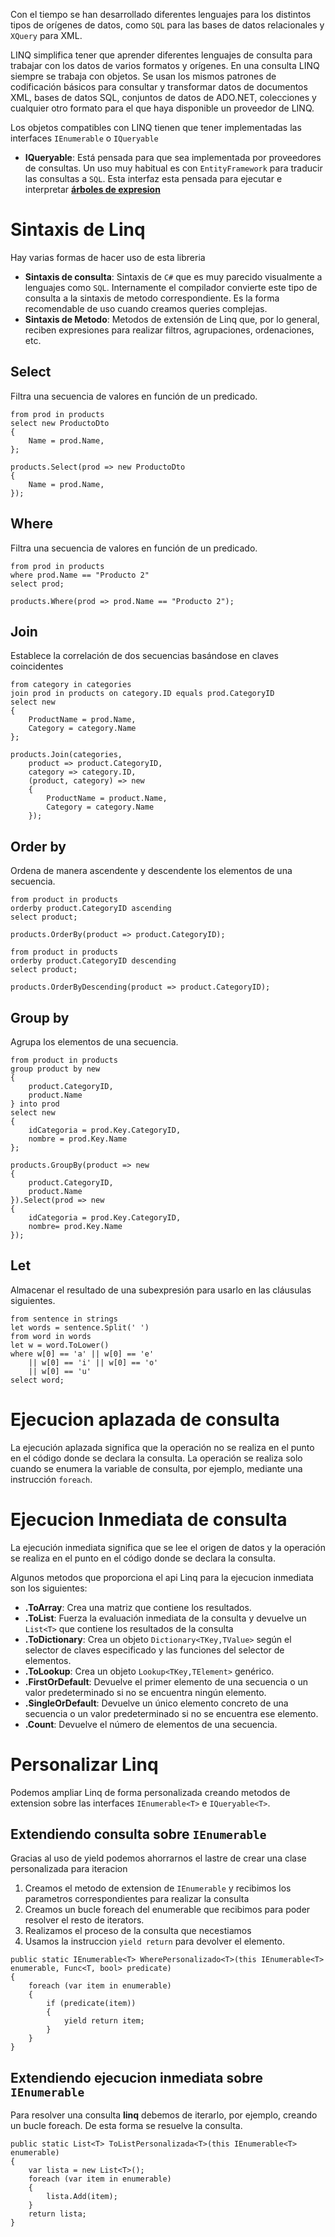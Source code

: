 Con el tiempo se han desarrollado diferentes lenguajes para los distintos tipos de orígenes de datos, como `SQL` para las bases de datos relacionales y `XQuery` para XML.

LINQ simplifica tener que aprender diferentes lenguajes de consulta para trabajar con los datos de varios formatos y orígenes. En una consulta LINQ siempre se trabaja con objetos. Se usan los mismos patrones de codificación básicos para consultar y transformar datos de documentos XML, bases de datos SQL, conjuntos de datos de ADO.NET, colecciones y cualquier otro formato para el que haya disponible un proveedor de LINQ.

Los objetos compatibles con LINQ tienen que tener implementadas las interfaces `IEnumerable` o `IQueryable`

- **IQueryable**: Está pensada para que sea implementada por proveedores de consultas. Un uso muy habitual es con `EntityFramework` para traducir las consultas a `SQL`. Esta interfaz esta pensada para ejecutar e interpretar [**árboles de expresion**](https://docs.microsoft.com/es-es/dotnet/csharp/expression-trees-explained#:~:text=Los%20%C3%A1rboles%20de%20expresiones%20son,y%20generar%20el%20resultado%20compilado.&text=Si%20fuera%20a%20analizarlo%20como,el%20%C3%A1rbol%20contiene%20varios%20nodos.)

# Sintaxis de Linq
Hay varias formas de hacer uso de esta libreria
- **Sintaxis de consulta**: Sintaxis de `C#` que es muy parecido visualmente a lenguajes como `SQL`. Internamente el compilador convierte este tipo de consulta a la sintaxis de metodo correspondiente. Es la forma recomendable de uso cuando creamos queries complejas.
- **Sintaxis de Metodo**: Metodos de extensión de Linq que, por lo general, reciben expresiones para realizar filtros, agrupaciones, ordenaciones, etc.

## Select
Filtra una secuencia de valores en función de un predicado.
```Csharp
from prod in products
select new ProductoDto
{
    Name = prod.Name,
};
```
```Csharp
products.Select(prod => new ProductoDto
{
    Name = prod.Name,
});
```

## Where
Filtra una secuencia de valores en función de un predicado.
```Csharp
from prod in products
where prod.Name == "Producto 2"
select prod;
```
```Csharp
products.Where(prod => prod.Name == "Producto 2");
```

## Join
Establece la correlación de dos secuencias basándose en claves coincidentes
```Csharp
from category in categories
join prod in products on category.ID equals prod.CategoryID
select new
{
    ProductName = prod.Name,
    Category = category.Name
};
```
```Csharp
products.Join(categories,
    product => product.CategoryID,
    category => category.ID,
    (product, category) => new
    {
        ProductName = product.Name,
        Category = category.Name
    });
```

## Order by
Ordena de manera ascendente y descendente los elementos de una secuencia.
```Csharp
from product in products
orderby product.CategoryID ascending
select product;
```
```Csharp
products.OrderBy(product => product.CategoryID);
```
```Csharp
from product in products
orderby product.CategoryID descending
select product;
```
```Csharp
products.OrderByDescending(product => product.CategoryID);
```

## Group by
Agrupa los elementos de una secuencia.
```Csharp
from product in products
group product by new
{
    product.CategoryID,
    product.Name
} into prod
select new
{
    idCategoria = prod.Key.CategoryID,
    nombre = prod.Key.Name
};
```
```Csharp
products.GroupBy(product => new
{
    product.CategoryID,
    product.Name
}).Select(prod => new
{
    idCategoria = prod.Key.CategoryID,
    nombre= prod.Key.Name
});
```

## Let
Almacenar el resultado de una subexpresión para usarlo en las cláusulas siguientes.
```Csharp
from sentence in strings
let words = sentence.Split(' ')
from word in words
let w = word.ToLower()
where w[0] == 'a' || w[0] == 'e'
    || w[0] == 'i' || w[0] == 'o'
    || w[0] == 'u'
select word;
```


# Ejecucion aplazada de consulta
La ejecución aplazada significa que la operación no se realiza en el punto en el código donde se declara la consulta. La operación se realiza solo cuando se enumera la variable de consulta, por ejemplo, mediante una instrucción `foreach`.


# Ejecucion Inmediata de consulta
La ejecución inmediata significa que se lee el origen de datos y la operación se realiza en el punto en el código donde se declara la consulta.

Algunos metodos que proporciona el api Linq para la ejecucion inmediata son los siguientes:
- **.ToArray**: Crea una matriz que contiene los resultados.
- **.ToList**: Fuerza la evaluación inmediata de la consulta y devuelve un `List<T>` que contiene los resultados de la consulta
- **.ToDictionary**: Crea un objeto `Dictionary<TKey,TValue>` según el selector de claves especificado y las funciones del selector de elementos.
- **.ToLookup**: Crea un objeto `Lookup<TKey,TElement>` genérico.
- **.FirstOrDefault**: Devuelve el primer elemento de una secuencia o un valor predeterminado si no se encuentra ningún elemento.
- **.SingleOrDefault**: Devuelve un único elemento concreto de una secuencia o un valor predeterminado si no se encuentra ese elemento.
- **.Count**: Devuelve el número de elementos de una secuencia.


# Personalizar Linq
Podemos ampliar Linq de forma personalizada creando metodos de extension sobre las interfaces `IEnumerable<T>` e `IQueryable<T>`.

## Extendiendo consulta sobre `IEnumerable`
Gracias al uso de yield podemos ahorrarnos el lastre de crear una clase personalizada para iteracion
1. Creamos el metodo de extension de `IEnumerable` y recibimos los parametros correspondientes para realizar la consulta
1. Creamos un bucle foreach del enumerable que recibimos para poder resolver el resto de iterators.
1. Realizamos el proceso de la consulta que necestiamos
1. Usamos la instruccion `yield return` para devolver el elemento.
```Csharp
public static IEnumerable<T> WherePersonalizado<T>(this IEnumerable<T> enumerable, Func<T, bool> predicate)
{
    foreach (var item in enumerable)
    {
        if (predicate(item))
        {
            yield return item;
        }
    }
}
```

## Extendiendo ejecucion inmediata sobre `IEnumerable`
Para resolver una consulta **linq** debemos de iterarlo, por ejemplo, creando un bucle foreach. De esta forma se resuelve la consulta.
```Csharp
public static List<T> ToListPersonalizada<T>(this IEnumerable<T> enumerable)
{
    var lista = new List<T>();
    foreach (var item in enumerable)
    {
        lista.Add(item);
    }
    return lista;
}
```
